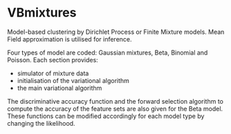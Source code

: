 # VBmixtures
Model-based clustering by Dirichlet Process or Finite Mixture models. Mean Field approximation is utilised for inference.

Four types of model are coded: Gaussian mixtures, Beta, Binomial and Poisson. Each section provides:
- simulator of mixture data
- initialisation of the variational algorithm
- the main variational algorithm

The discriminative accuracy function and the forward selection algorithm to compute the accuracy of the feature sets are also given for the Beta model. These functions can be modified accordingly for each model type by changing the likelihood.





